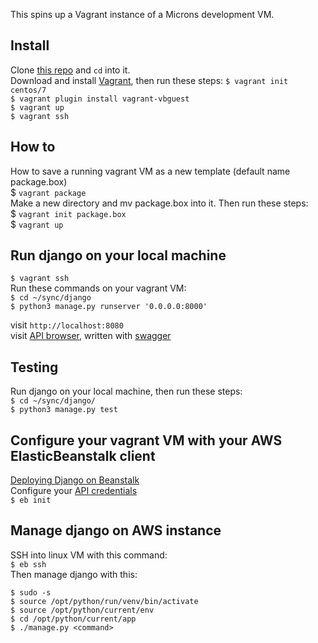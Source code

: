 This spins up a Vagrant instance of a Microns development VM.

## Install
Clone [this repo](https://github.com/WyssMICrONS/api-server) and `cd` into it.  
Download and install [Vagrant](https://www.vagrantup.com/downloads.html), then run these steps:
 `$ vagrant init centos/7`  
 `$ vagrant plugin install vagrant-vbguest`  
 `$ vagrant up`  
 `$ vagrant ssh`  

## How to

How to save a running vagrant VM as a new template (default name package.box)  
$ `vagrant package`  
Make a new directory and mv package.box into it. Then run these steps:  
$ `vagrant init package.box`  
$ `vagrant up`  

## Run django on your local machine

 `$ vagrant ssh`  
 Run these commands on your vagrant VM:  
 `$ cd ~/sync/django`  
 `$ python3 manage.py runserver '0.0.0.0:8000'`  

  visit `http://localhost:8080`  
  visit [API browser](http://localhost:8080/docs/), written with [swagger](http://swagger.io/)  

## Testing
  Run django on your local machine, then run these steps:  
  `$ cd ~/sync/django/`  
  `$ python3 manage.py test`  

## Configure your vagrant VM with your AWS ElasticBeanstalk client
  [Deploying Django on Beanstalk](http://docs.aws.amazon.com/elasticbeanstalk/latest/dg/create-deploy-python-django.html)  
  Configure your [API credentials](https://console.aws.amazon.com/iam/home#users)  
 `$ eb init`  
  

## Manage django on AWS instance
  SSH into linux VM with this command:  
  `$ eb ssh`  
  Then manage django with this:  
  ```
  $ sudo -s
  $ source /opt/python/run/venv/bin/activate
  $ source /opt/python/current/env
  $ cd /opt/python/current/app
  $ ./manage.py <command>
  ```

